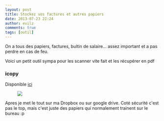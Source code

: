 ```yaml
---
layout: post
title: Stockez vos factures et autres papiers
date: 2013-07-23 22:24
author: evilz
comments: true
tags: [outil]
---
```

On a tous des papiers, factures, bultin de salaire... assez important et a pas perdre en cas de feu.

Voici un petit outil sympa pour les scanner vite fait et les récupérer en pdf

### icopy

Disponible <a href="http://icopy.sourceforge.net/?page_id=72">ici</a>

<figure>
<a href="http://a.fsdn.com/con/app/proj/icopy/screenshots/icopy_main.PNG"><img src="http://a.fsdn.com/con/app/proj/icopy/screenshots/icopy_main.PNG" /></a>
</figure>
Apres je met le tout sur ma Dropbox ou sur google drive.
Coté sécurité c'est pas le top, mais c'est juste des papiers qui normalement trainent sur le bureau :p
